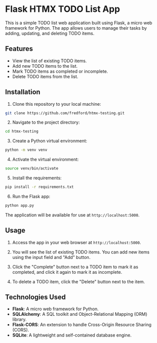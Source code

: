# Flask HTMX TODO List App

This is a simple TODO list web application built using Flask, a micro web
framework for Python. The app allows users to manage their tasks by adding,
updating, and deleting TODO items.

## Features

- View the list of existing TODO items.
- Add new TODO items to the list.
- Mark TODO items as completed or incomplete.
- Delete TODO items from the list.

## Installation

1. Clone this repository to your local machine:

```bash
git clone https://github.com/fredford/htmx-testing.git
```

2. Navigate to the project directory:

```bash
cd htmx-testing
```

3. Create a Python virtual environment:

```bash
python -m venv venv
```

4. Activate the virtual environment:

```bash
source venv/bin/activate
```

5. Install the requirements:

```bash
pip install -r requirements.txt
```

6. Run the Flask app:

```bash
python app.py
```

The application will be available for use at `http://localhost:5000`.

## Usage

1. Access the app in your web browser at `http://localhost:5000`.

2. You will see the list of existing TODO items. You can add new items using the
   input field and "Add" button.

3. Click the "Complete" button next to a TODO item to mark it as completed, and
   click it again to mark it as incomplete.

4. To delete a TODO item, click the "Delete" button next to the item.

## Technologies Used

- **Flask**: A micro web framework for Python.
- **SQLAlchemy**: A SQL toolkit and Object-Relational Mapping (ORM) library.
- **Flask-CORS**: An extension to handle Cross-Origin Resource Sharing (CORS).
- **SQLite**: A lightweight and self-contained database engine.
